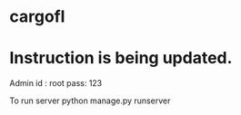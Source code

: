# cargofl
# Instruction is being updated.
Admin 
id : root
pass: 123

To run server
python manage.py runserver
